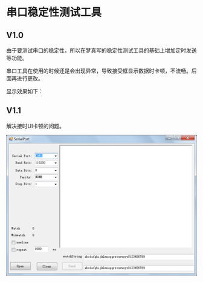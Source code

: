 # 串口稳定性测试工具

## V1.0

由于要测试串口的稳定性，所以在梦真写的稳定性测试工具的基础上增加定时发送等功能。

串口工具在使用的时候还是会出现异常，导致接受框显示数据时卡顿，不流畅。后面再进行更改。

显示效果如下：

## V1.1

解决接时UI卡顿的问题。

![](./image/V1_1.png)
